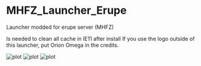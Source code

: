 # MHFZ_Launcher_Erupe
Launcher modded for erupe server (MHFZ)

Is needed to clean all cache in IE11 after install
If you use the logo outside of this launcher, put Orion Omega in the credits.

![plot](https://i.ibb.co/QFHpxx6/A.jpg)
![plot](https://i.ibb.co/dLwNZQz/B.jpg)
![plot](https://i.ibb.co/NrTw41x/C.jpg)
